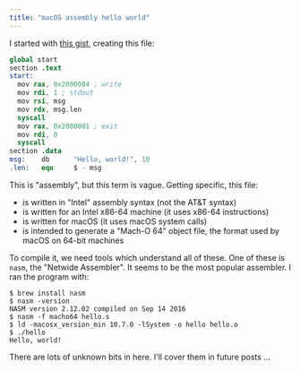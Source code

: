 ```yaml
---
title: "macOS assembly hello world"
---
```


I started with [this gist](https://gist.github.com/FiloSottile/7125822), creating this file:

```s
global start
section .text
start:
  mov rax, 0x2000004 ; write
  mov rdi, 1 ; stdout
  mov rsi, msg
  mov rdx, msg.len
  syscall
  mov rax, 0x2000001 ; exit
  mov rdi, 0
  syscall
section .data
msg:    db      "Hello, world!", 10
.len:   equ     $ - msg
```

This is "assembly", but this term is vague. Getting specific, this file:

* is written in "Intel" assembly syntax (not the AT&T syntax)
* is written for an Intel x86-64 machine (it uses x86-64 instructions)
* is written for macOS (it uses macOS system calls)
* is intended to generate a "Mach-O 64" object file, the format used by macOS on 64-bit machines

To compile it, we need tools which understand all of these. One of these is `nasm`, the "Netwide Assembler". It seems to be the most popular assembler. I ran the program with:

```
$ brew install nasm
$ nasm -version
NASM version 2.12.02 compiled on Sep 14 2016
$ nasm -f macho64 hello.s
$ ld -macosx_version_min 10.7.0 -lSystem -o hello hello.o
$ ./hello
Hello, world!
```

There are lots of unknown bits in here. I'll cover them in future posts ...
